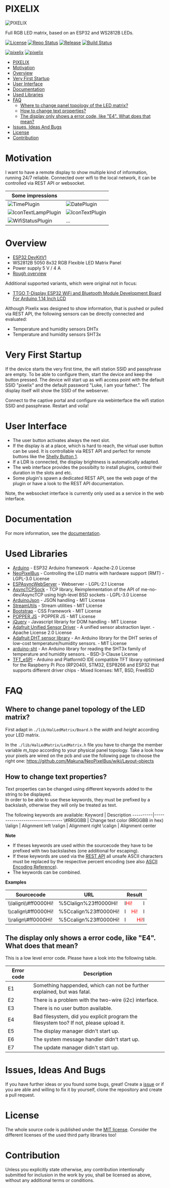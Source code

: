 # PIXELIX
![PIXELIX](./doc/images/LogoBlack.png)

Full RGB LED matrix, based on an ESP32 and WS2812B LEDs.

[![License](https://img.shields.io/badge/license-MIT-blue.svg)](http://choosealicense.com/licenses/mit/)
[![Repo Status](https://www.repostatus.org/badges/latest/wip.svg)](https://www.repostatus.org/#wip)
[![Release](https://img.shields.io/github/release/BlueAndi/esp-rgb-led-matrix.svg)](https://github.com/BlueAndi/esp-rgb-led-matrix/releases)
[![Build Status](https://github.com/BlueAndi/esp-rgb-led-matrix/workflows/PlatformIO%20CI/badge.svg?branch=master)](https://github.com/BlueAndi/esp-rgb-led-matrix/actions?query=workflow%3A%22PlatformIO+CI%22)

[![pixelix](https://img.youtube.com/vi/dik8Rm6f3o0/0.jpg)](https://www.youtube.com/watch?v=dik8Rm6f3o0 "Pixelix")
[![pixelix](https://img.youtube.com/vi/UCjJCI5JShY/0.jpg)](https://www.youtube.com/watch?v=UCjJCI5JShY "Pixelix - Remote Button")

- [PIXELIX](#pixelix)
- [Motivation](#motivation)
- [Overview](#overview)
- [Very First Startup](#very-first-startup)
- [User Interface](#user-interface)
- [Documentation](#documentation)
- [Used Libraries](#used-libraries)
- [FAQ](#faq)
  - [Where to change panel topology of the LED matrix?](#where-to-change-panel-topology-of-the-led-matrix)
  - [How to change text properties?](#how-to-change-text-properties)
  - [The display only shows a error code, like "E4". What does that mean?](#the-display-only-shows-a-error-code-like-e4-what-does-that-mean)
- [Issues, Ideas And Bugs](#issues-ideas-and-bugs)
- [License](#license)
- [Contribution](#contribution)

# Motivation
I want to have a remote display to show multiple kind of information, running 24/7 reliable. Connected over wifi to the local network, it can be controlled via REST API or websocket.

| Some impressions |   |
| - | - |
| ![TimePlugin](./data/images/TimePlugin.jpg) | ![DatePlugin](./data/images/DatePlugin.jpg) |
| ![IconTextLampPlugin](./data/images/IconTextLampPlugin.jpg) | ![IconTextPlugin](./data/images/IconTextPlugin.jpg) |
| ![WifiStatusPlugin](./data/images/WifiStatusPlugin.jpg) | ... |

# Overview

* [ESP32 DevKitV1](https://github.com/playelek/pinout-doit-32devkitv1)
* WS2812B 5050 8x32 RGB Flexible LED Matrix Panel
* Power supply 5 V / 4 A
* [Rough overview](./doc/Overview.pdf)

Additional supported variants, which were original not in focus:
* [TTGO T-Display ESP32 WiFi and Bluetooth Module Development Board For Arduino 1.14 Inch LCD](http://www.lilygo.cn/prod_view.aspx?TypeId=50033&Id=1126&FId=t3:50033:3)

Although Pixelix was designed to show information, that is pushed or pulled via REST API, the following sensors can be directly connected and evaluated:
* Temperature and humidity sensors DHTx
* Temperature and humidity sensors SHT3x

# Very First Startup
If the device starts the very first time, the wifi station SSID and passphrase are empty. To be able to configure them, start the device and keep the button pressed. The device will start up as wifi access point with the default SSID "pixelix" and the default password "Luke, I am your father.". The display itself will show the SSID of the webserver.

Connect to the captive portal and configure via webinterface the wifi station SSID and passphrase. Restart and voila!

# User Interface
* The user button activates always the next slot.
* If the display is at a place, which is hard to reach, the virtual user button can be used. It is controllable via REST API and perfect for remote buttons like the [Shelly Button 1](https://shelly.cloud/products/shelly-button-1-smart-home-automation-device/).
* If a LDR is connected, the display brightness is automatically adapted.
* The web interface provides the possibilty to install plugins, control their duration in the slots and etc.
* Some plugin's spawn a dedicated REST API, see the web page of the plugin or have a look to the REST API documentation.

Note, the websocket interface is currently only used as a service in the web interface.

# Documentation

For more information, see the [documentation](./doc/README.md).

# Used Libraries
* [Arduino](https://github.com/platformio/platform-espressif32) - ESP32 Arduino framework - Apache-2.0 License
* [NeoPixelBus](https://github.com/Makuna/NeoPixelBus) - Controlling the LED matrix with hardware support (RMT) - LGPL-3.0 License
* [ESPAsyncWebServer](https://github.com/me-no-dev/ESPAsyncWebServer) - Webserver - LGPL-2.1 License
* [AsyncTCPSock](https://github.com/yubox-node-org/AsyncTCPSock) - TCP library, Reimplementation of the API of me-no-dev/AsyncTCP using high-level BSD sockets - LGPL-3.0 License
* [ArduinoJson](https://arduinojson.org/) - JSON handling - MIT License
* [StreamUtils](https://github.com/bblanchon/ArduinoStreamUtils) - Stream utilities - MIT License
* [Bootstrap](https://getbootstrap.com/) - CSS Framework - MIT License
* [POPPER JS](https://popper.js.org/) - POPPER JS - MIT License
* [jQuery](https://jquery.com/) - Javascript librariy for DOM handling - MIT License
* [Adafruit Unified Sensor Driver](https://github.com/adafruit/Adafruit_Sensor) - A unified sensor abstraction layer. - Apache License 2.0 License
* [Adafruit DHT sensor library](https://github.com/adafruit/DHT-sensor-library) - An Arduino library for the DHT series of low-cost temperature/humidity sensors. - MIT License
* [arduino-sht](https://github.com/Sensirion/arduino-sht) - An Arduino library for reading the SHT3x family of temperature and humidity sensors. - BSD-3-Clause License
* [TFT_eSPI](https://github.com/Bodmer/TFT_eSPI) - Arduino and PlatformIO IDE compatible TFT library optimised for the Raspberry Pi Pico (RP2040), STM32, ESP8266 and ESP32 that supports different driver chips - Mixed licenses: MIT, BSD, FreeBSD

# FAQ

## Where to change panel topology of the LED matrix?
First adapt in ```./lib/HalLedMatrix/Board.h``` the _width_ and _height_ according your LED matrix.

In the ```./lib/HalLedMatrix/LedMatrix.h``` file you have to change the member variable _m\_topo_ according to your physical panel topology. Take a look how your pixels are wired on the pcb and use the following page to choose the right one: https://github.com/Makuna/NeoPixelBus/wiki/Layout-objects

## How to change text properties?

Text properties can be changed using different keywords added to the string to be displayed.  
In order to be able to use these keywords, they must be prefixed by a backslash, otherwise they will only be treated as text.

The following keywords are available:
Keyword   | Description
----------|---------------------------------
\\#RRGGBB | Change text color (RRGGBB in hex)
\lalign   | Alignment left
\ralign   | Alignment right
\calign   | Alignment center


**Note**
- If theses keywords are used within the sourcecode they have to be prefixed with two backslashes (one additional for escaping).
- If these keywords are used via the [REST API](REST.md) all unsafe ASCII characters must be replaced by the respective percent encoding (see also [ASCII Encoding Reference](https://www.w3schools.com/tags/ref_urlencode.ASP)).
- The keywords can be combined.  

**Examples**

Sourcecode   | URL   | Result
----------|--------------------|-------------
\\\lalign\\\\#ff0000Hi! | %5Clalign%23ff0000Hi! | I<span style="color:red">Hi!</span>&nbsp;&nbsp;&nbsp;&nbsp;&nbsp;&nbsp;&nbsp;&nbsp;I
\\\calign\\#ff0000Hi! | %5Ccalign%23ff0000Hi! | I&nbsp;&nbsp;&nbsp;&nbsp;<span style="color:red">Hi!</span>&nbsp;&nbsp;&nbsp;&nbsp;I
\\\ralign\\#ff0000Hi! | %5Ccalign%23ff0000Hi!| I&nbsp;&nbsp;&nbsp;&nbsp;&nbsp;&nbsp;&nbsp;&nbsp;<span style="color:red">Hi!</span>I

## The display only shows a error code, like "E4". What does that mean?

This is a low level error code. Please have a look into the following table.

| Error code | Description |
| ---------- | ----------- |
| E1 | Something happended, which can not be further explained, but was fatal. |
| E2 | There is a problem with the two-wire (i2c) interface. |
| E3 | There is no user button available. |
| E4 | Bad filesystem, did you explicit program the filesystem too? If not, please upload it. |
| E5 | The display manager didn't start up. |
| E6 | The system message handler didn't start up. |
| E7 | The update manager didn't start up. |

# Issues, Ideas And Bugs
If you have further ideas or you found some bugs, great! Create a [issue](https://github.com/BlueAndi/esp-rgb-led-matrix/issues) or if you are able and willing to fix it by yourself, clone the repository and create a pull request.

# License
The whole source code is published under the [MIT license](http://choosealicense.com/licenses/mit/).
Consider the different licenses of the used third party libraries too!

# Contribution
Unless you explicitly state otherwise, any contribution intentionally submitted for inclusion in the work by you, shall be licensed as above, without any
additional terms or conditions.
